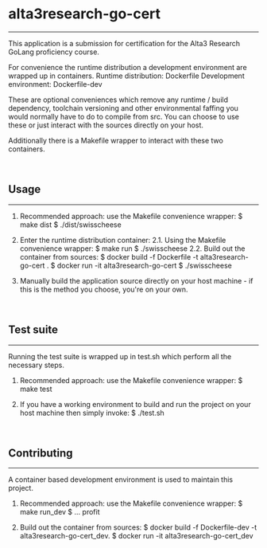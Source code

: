 # alta3research-go-cert

---

This application is a submission for certification for the Alta3 Research GoLang proficiency course.

For convenience the runtime distribution a development environment are wrapped up in containers.
Runtime distribution: Dockerfile
Development environment: Dockerfile-dev

These are optional conveniences which remove any runtime / build dependency, toolchain versioning
and other environmental faffing you would normally have to do to compile from src.
You can choose to use these or just interact with the sources directly on your host.

Additionally there is a Makefile wrapper to interact with these two containers.

&nbsp;
## Usage

---
1. Recommended approach: use the Makefile convenience wrapper:
	$ make dist
	$ ./dist/swisscheese

2. Enter the runtime distribution container:
	2.1. Using the Makefile convenience wrapper:
		$ make run
 		$ ./swisscheese
	2.2. Build out the container from sources:
		$ docker build -f Dockerfile -t alta3research-go-cert .	
		$ docker run -it alta3research-go-cert
		$ ./swisscheese

3. Manually build the application source directly on your host machine - if this is the method you choose, you're on your own.

&nbsp;
## Test suite

---
Running the test suite is wrapped up in test.sh which perform all the necessary steps.

1. Recommended approach: use the Makefile convenience wrapper:
	$ make test

2. If you have a working environment to build and run the project on your host machine then simply invoke:
	$ ./test.sh

&nbsp;
## Contributing

---

A container based development environment is used to maintain this project.

1. Recommended approach: use the Makefile convenience wrapper:
	$ make run_dev
	$ ... profit

2. Build out the container from sources:
	$ docker build -f Dockerfile-dev -t alta3research-go-cert_dev.
	$ docker run -it alta3research-go-cert_dev

